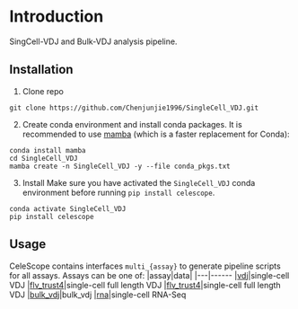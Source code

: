 # Introduction
SingCell-VDJ and Bulk-VDJ analysis pipeline.

## Installation
1. Clone repo
```
git clone https://github.com/Chenjunjie1996/SingleCell_VDJ.git
```

2. Create conda environment and install conda packages. 
It is recommended to use [mamba](https://github.com/mamba-org/mamba) (which is a faster replacement for Conda):
```
conda install mamba
cd SingleCell_VDJ
mamba create -n SingleCell_VDJ -y --file conda_pkgs.txt
```

3. Install
Make sure you have activated the `SingleCell_VDJ` conda environment before running `pip install celescope`. 
```
conda activate SingleCell_VDJ
pip install celescope
```

## Usage
CeleScope contains interfaces `multi_{assay}` to generate pipeline scripts for all assays. Assays can be one of:
|assay|data|
|---|------
|[vdj](doc/assay/multi_vdj.md)|single-cell VDJ
|[flv_trust4](doc/assay/multi_flv_trust4.md)|single-cell full length VDJ
|[flv_trust4](doc/assay/multi_flv_CR.md)|single-cell full length VDJ
|[bulk_vdj](doc/assay/multi_bulk_vdj.md)|bulk_vdj
|[rna](doc/assay/multi_convert10X.md)|single-cell RNA-Seq
